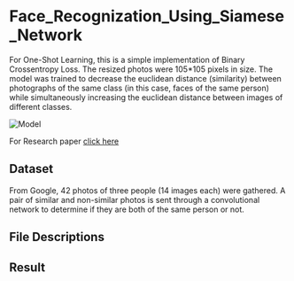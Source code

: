 
# Face_Recognization_Using_Siamese_Network

For One-Shot Learning, this is a simple implementation of Binary Crossentropy Loss. The resized photos were 105*105 pixels in size. The model was trained to decrease the euclidean distance (similarity) between photographs of the same class (in this case, faces of the same person) while simultaneously increasing the euclidean distance between images of different classes.

![Model](https://blog.kakaocdn.net/dn/cf0nBf/btqJEyzoNcJ/J5t800v3i2zB49FqGUegL1/img.png)

For Research paper [click here]('https://www.cs.cmu.edu/~rsalakhu/papers/oneshot1.pdf') 
## Dataset

From Google, 42 photos of three people (14 images each)
were gathered. A pair of similar and non-similar photos is sent
through a convolutional network to determine if they are both of the
same person or not.


## File Descriptions
## Result
